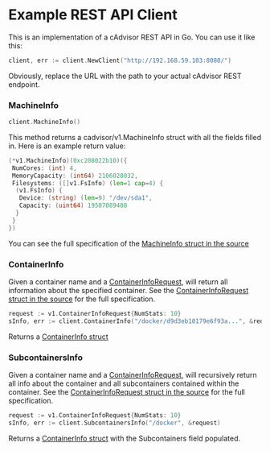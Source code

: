 # Example REST API Client

This is an implementation of a cAdvisor REST API in Go.  You can use it like this:

```go
client, err := client.NewClient("http://192.168.59.103:8080/")
```

Obviously, replace the URL with the path to your actual cAdvisor REST endpoint.

### MachineInfo

```go
client.MachineInfo()
```

This method returns a cadvisor/v1.MachineInfo struct with all the fields filled in.  Here is an example return value:

```go
(*v1.MachineInfo)(0xc208022b10)({
 NumCores: (int) 4,
 MemoryCapacity: (int64) 2106028032,
 Filesystems: ([]v1.FsInfo) (len=1 cap=4) {
  (v1.FsInfo) {
   Device: (string) (len=9) "/dev/sda1",
   Capacity: (uint64) 19507089408
  }
 }
})
```

You can see the full specification of the [MachineInfo struct in the source](../info/v1/machine.go#L131)

### ContainerInfo

Given a container name and a [ContainerInfoRequest](../info/v1/container.go#L101), will return all information about the specified container.  See the [ContainerInfoRequest struct in the source](../info/v1/container.go#L101) for the full specification.

```go
request := v1.ContainerInfoRequest{NumStats: 10}
sInfo, err := client.ContainerInfo("/docker/d9d3eb10179e6f93a...", &request)
```
Returns a [ContainerInfo struct](../info/v1/container.go#L128)

### SubcontainersInfo

Given a container name and a [ContainerInfoRequest](../info/v1/container.go#L101), will recursively return all info about the container and all subcontainers contained within the container.  See the [ContainerInfoRequest struct in the source](../info/v1/container.go#L101) for the full specification.

```go
request := v1.ContainerInfoRequest{NumStats: 10}
sInfo, err := client.SubcontainersInfo("/docker", &request)
```

Returns a [ContainerInfo struct](../info/v1/container.go#L128) with the Subcontainers field populated.
